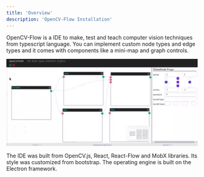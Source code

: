```yaml
---
title: 'Overview'
description: 'OpenCV-Flow Installation'
---
```



OpenCV-Flow is a IDE to make, test and teach computer vision techniques from typescript language. You can implement custom node types and edge types and it comes with components like a mini-map and graph controls.

![OpenCV-Flow Example](../assets/overview.webp)

The IDE was built from OpenCV.js, React, React-Flow and MobX libraries. Its style was customized from bootstrap. The operating engine is built on the Electron framework.